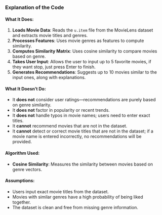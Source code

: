 ### Explanation of the Code
#### What It Does:
1. **Loads Movie Data**: Reads the `u.item` file from the MovieLens dataset and extracts movie titles and genres.
2. **Processes Features**: Uses movie genres as features to compute similarity.
3. **Computes Similarity Matrix**: Uses cosine similarity to compare movies based on genre.
4. **Takes User Input**: Allows the user to input up to 5 favorite movies, if they want stop, just press Enter to finish.
5. **Generates Recommendations**: Suggests up to 10 movies similar to the input ones, along with explanations.

#### What It Doesn’t Do:
   - It **does not** consider user ratings—recommendations are purely based on genre similarity.
   - It **does not** factor in popularity or recent trends.
   - It **does not** handle typos in movie names; users need to enter exact titles.
   - It **cannot** recommend movies that are not in the dataset.
   - It **cannot** detect or correct movie titles that are not in the dataset; if a movie name is entered incorrectly, no recommendations will be provided.

#### Algorithm Used:
   - **Cosine Similarity**: Measures the similarity between movies based on genre vectors.

#### Assumptions:
   - Users input exact movie titles from the dataset.
   - Movies with similar genres have a high probability of being liked together.
   - The dataset is clean and free from missing genre information.
   
